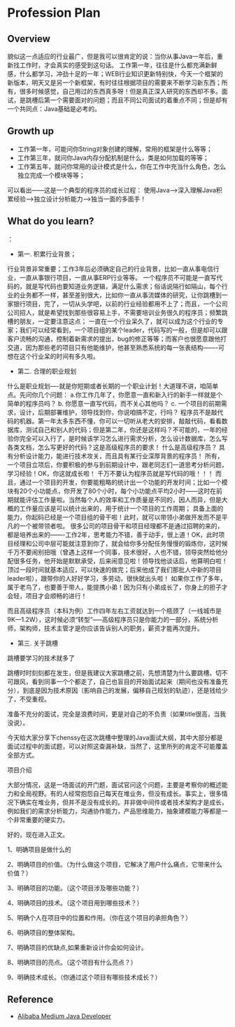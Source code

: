 # Profession Plan 

##  Overview

貌似这一点适应的行业最广，但是我可以很肯定的说：当你从事Java一年后，重新找工作时，才会真实的感受到这句话。
工作第一年，往往是什么都充满新鲜感，什么都学习，冲劲十足的一年；WEB行业知识更新特别快，今天一个框架的新版本，明天又是另一个新框架，有时往往根据项目的需要来不断学习新东西；所有，很多时候感觉，自己用过的东西真多呀！但是真正深入研究的东西却不多。面试，是跳槽后第一个需要面对的问题；而且不同公司面试的着重点不同；但是却有一个共同点：Java基础是必考的。

## Growth up

* 工作第一年，可能问你String对象创建的理解，常用的框架是什么等等；
* 工作第三年，就问你Java内存分配机制是什么，类是如何加载的等等；
* 工作第五年，就问你常用的设计模式是什么，你在工作中充当什么角色，怎么独立完成一个模块等等；

可以看出——这是一个典型的程序员的成长过程：
使用Java—->深入理解Java积累经验——>独立设计分析能力——>独当一面的多面手！

## What do you learn? 
：
* 第一. 积累行业背景；

行业背景非常重要；工作3年后必须确定自己的行业背景，比如一直从事电信行业，一直从事银行项目，一直从事ERP行业等等。
一个程序员不可能是一直写代码的，就是写代码也要知道业务逻辑，满足什么需求；俗话说隔行如隔山，每个行业的业务都不一样，甚至差别很大，比如你一直从事流媒体的研究，让你跳槽到一家银行项目，完了，一切从头学吧，以前的行业经验都用不上了；而且，一个公司公司招人，就是希望找到那些很容易上手，不需要培训业务很久的程序员；频繁跳槽的朋友，一定要注意这点；
一直在一个行业呆久了，就可以成为这个行业的专家；我们可以经常看到，一个项目组的某个leader，代码写的一般，但是却可以跟客户流畅的沟通，控制着新需求的提出，bug的修正等等；而客户也很愿意跟他打交道，因为那些老的项目只有他能维护，他甚至熟悉系统的每一张表结构——-可想在这个行业呆的时间有多久啦。

* 第二. 合理的职业规划

什么是职业规划—-就是你短期或者长期的一个职业计划！大道理不讲，咱简单点。先问你几个问题：
a.你工作几年了，你愿意一直和新入行的新手一样就是个简单的程序员吗？
b. 你愿意一直写代码，而不关心其他吗？
c. 一个项目的前期需求，设计，后期部署维护，领导找到你，你说咱搞不定，行吗？
程序员不是敲代码的机器。第一年太多东西不懂，你可以一切听从老大的安排，敲敲代码，看看数据库，测试自己和别人的代码；但是第二年，你还是这样吗？不可能的，一年的经验你完全可以入行了，是时候该学习怎么进行需求分析，怎么设计数据库，怎么写各类文档，怎么写更好的代码？这是高级程序员的要求！
什么是高级程序员？
具有分析设计能力，能进行技术攻关，而且具有某行业深厚背景的程序员！
所有，一个项目立项后，你要积极的参与到前期设计中，跟老同志们一道思考分析问题，学习经验！OK，你这就成长啦！
千万不要认为程序员就是写代码的哦！！！
而且，通过一个项目的开发，你要能粗略的统计出一个功能的开发时间；比如一个模块有20个小功能点，你开发了80个小时，每个小功能点平均2小时——这时在前期就能评估工作量啦。当然每个人的效率和工作质量是不同的，因人而异，但是大概的工作量应该是可以统计出来的，用于统计一个项目的工作周期；
具备上面的能力，你起码已经是一个项目组的骨干啦！此时，就可以带领小弟做开发而不是平凡的一个被带领者啦。
很多公司的项目骨干和项目经理都不是通过招聘的来的，都是培养出来的——-工作2年，思考能力不错，善于动手，很上道！OK，此时项目经理和公司中层可能就注意到你了，就会给你多分配任务慢慢的锻炼你，这时候千万不要闹别扭哦（曾遇上这样一个同事，技术很好，人也不错，领导突然给他分配很多任务，他开始是默默承受，后来闹意见啦！领导找他谈话后，他算明白啦！顶过一段时间就基本适应，可以快速的做完；后来他成了我们那批人中新的项目leader啦），跟带你的人好好学习，多劳动，很快就出头啦！
如果你工作了多年，属于老鸟了，也要善于带人，能提携小弟！因为只有小弟成长了，你身上的担子才会轻，项目才会顺畅的进行！

而且高级程序员（本科为例）工作四年左右工资就达到一个瓶颈了（一线城市是9K—1.2W），这时候必须“转型”—–高级程序员只是你能力的一部分，系统分析师，架构师，技术主管才是你应该告诉别人的职务，薪资才能再次提升。

* 第三. 关于跳槽

跳槽要学习的技术就多了

跳槽时时刻刻都在发生，但是我建议大家跳槽之前，先想清楚为什么要跳槽。切不可跟风，看到同事一个个都走了，自己也盲目的开始面试起来（期间也没有准备充分），到底是因为技术原因（影响自己的发展，偏移自己规划的轨迹），还是钱给少了，不受重视。

准备不充分的面试，完全是浪费时间，更是对自己的不负责（如果title很高，当我没说）。

今天给大家分享下chenssy在这次跳槽中整理的Java面试大纲，其中大部分都是面试过程中的面试题，可以对照这查漏补缺，当然了，这里所列的肯定不可能覆盖全部方式。

项目介绍

大部分情况，这是一场面试的开门题，面试官问这个问题，主要是考察你的概述能力和全局视野。有的人经常抱怨自己每天在堆业务，但没有成长。事实上，很多情况下确实在堆业务，但并不是没有成长的。并非做中间件或者技术架构才是成长，例如我们的需求分析能力，沟通协作能力，产品思维能力，抽象建模能力等都是一个非常重要的硬实力。

好的，现在进入正文。

1、明确项目是做什么的

2、明确项目的价值。（为什么做这个项目，它解决了用户什么痛点，它带来什么价值？）

3、明确项目的功能。（这个项目涉及哪些功能？）

4、明确项目的技术。（这个项目用到哪些技术？）

5、明确个人在项目中的位置和作用。（你在这个项目的承担角色？）

6、明确项目的整体架构。

7、明确项目的优缺点,如果重新设计你会如何设计。

8、明确项目的亮点。（这个项目有什么亮点？）

9、明确技术成长。（你通过这个项目有哪些技术成长？）

## Reference

* [Alibaba Medium Java Developer](https://www.toutiao.com/a6597996144758882830/?iid=50049209260&app=news_article)
